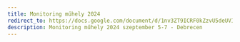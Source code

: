 ```yaml
---
title: Monitoring műhely 2024
redirect_to: https://docs.google.com/document/d/1nv3ZT9ICRF0kZzvU5deUVIBoXLQLAC7gb5KuLbKOSJc/edit?usp=sharing
description: Monitoring műhely 2024 szeptember 5-7 - Debrecen
---
```

